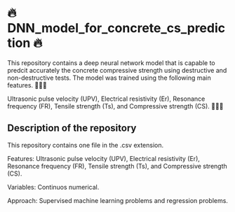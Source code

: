 # 🔥 DNN_model_for_concrete_cs_prediction 🔥

This repository contains a deep neural network model that is capable to predcit accurately the concrete compressive strength using destructive and non-destructive tests. The model was trained using the following main features. 👨🏻‍💻

Ultrasonic pulse velocity (UPV), Electrical resistivity (Er), Resonance frequency (FR), Tensile strength (Ts), and Compressive strength (CS). 👨🏻‍💻

## Description of the repository

This repository contains one file in the .csv extension.

Features: Ultrasonic pulse velocity (UPV), Electrical resistivity (Er), Resonance frequency (FR), Tensile strength (Ts), and Compressive strength (CS).

Variables: Continuos numerical.

Approach: Supervised machine learning problems and regression problems.
